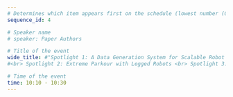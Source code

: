 ```yaml
---
# Determines which item appears first on the schedule (lowest number (0) appears first)
sequence_id: 4

# Speaker name
# speaker: Paper Authors

# Title of the event
wide_title: #"Spotlight 1: A Data Generation System for Scalable Robot Learning using Human Demonstrations
#<br> Spotlight 2: Extreme Parkour with Legged Robots <br> Spotlight 3: Constructing interactive Realistic Scenes from Real Images via Simulation and Generative Modeling <br> Spotlight 4: Low-Cost Exoskeletons for Learning Whole-Arm Manipulation in the Wild"

# Time of the event
time: 10:10 - 10:30
---
```

